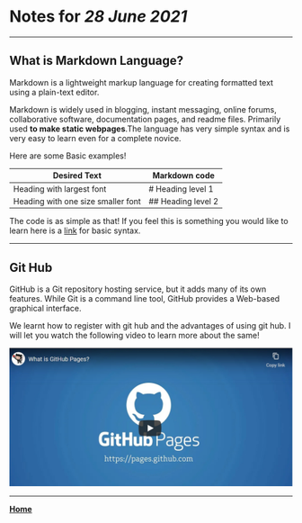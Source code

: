 # Notes for _28 June 2021_

***

## What is Markdown Language?  


Markdown is a lightweight markup language for creating formatted text using a plain-text editor.  

Markdown is widely used in blogging, instant messaging, online forums, collaborative software, documentation pages, and readme files. Primarily used **to make static webpages**.The language has very simple syntax and is very easy to learn even for a complete novice. 

Here are some Basic examples!

| Desired Text                      | Markdown code        |
| ----------------------------------|----------------------|
| Heading with largest font         | # Heading level 1    |
| Heading with one size smaller font| ## Heading level 2   |

The code is as simple as that! If you feel this is something you would like to learn here is a [link](https://www.markdownguide.org/basic-syntax/) for basic syntax. 


***

## Git Hub

GitHub is a Git repository hosting service, but it adds many of its own features. While Git is a command line tool, GitHub provides a Web-based graphical interface. 

We learnt how to register with git hub and the advantages of using git hub. I will let you watch the following video to learn more about the same!


[![git](gitpic.jpeg)]({http://www.youtube.com/embed/2MsN8gpT6jY?} "Git Pages")

***

[**Home**](https://rushabhjsoni.github.io/reading-notes/)
